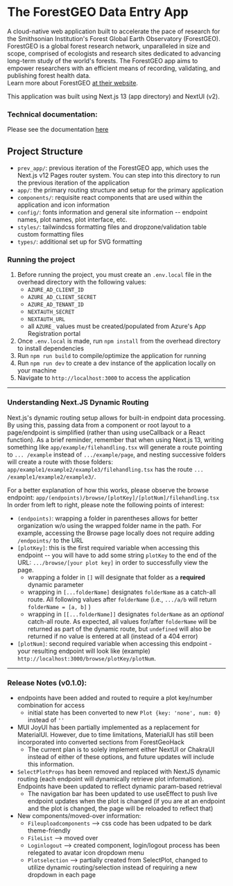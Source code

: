 # The ForestGEO Data Entry App

A cloud-native web application built to accelerate the pace of research for the Smithsonian
Institution's Forest Global Earth Observatory (ForestGEO). ForestGEO is a global forest research
network, unparalleled in size and scope, comprised of ecologists and research sites dedicated to
advancing long-term study of the world's forests. The ForestGEO app aims to empower researchers with
an efficient means of recording, validating, and publishing forest health data.  
Learn more about ForestGEO [at their website](https://www.forestgeo.si.edu/).

This application was built using Next.js 13 (app directory) and NextUI (v2).

### Technical documentation:

Please see the
documentation [here](https://github.com/ForestGeoHack/ForestGEO/wiki/ForestGEO-App-Specification)

## Project Structure

- `prev_app/`: previous iteration of the ForestGEO app, which uses the  
  Next.js v12 Pages router system. You can step into this directory to run the previous iteration of
  the application
- `app/`: the primary routing structure and setup for the primary application
- `components/`: requisite react components that are used within the application and icon
  information
- `config/`: fonts information and general site information -- endpoint names, plot names, plot
  interface, etc.
- `styles/`: tailwindcss formatting files and dropzone/validation table custom formatting files
- `types/`: additional set up for SVG formatting

### Running the project

1. Before running the project, you must create an `.env.local` file in the overhead directory with
   the following values:
    - `AZURE_AD_CLIENT_ID`
    - `AZURE_AD_CLIENT_SECRET`
    - `AZURE_AD_TENANT_ID`
    - `NEXTAUTH_SECRET`
    - `NEXTAUTH_URL`
    - all `AZURE_` values must be created/populated from Azure's App Registration portal
2. Once `.env.local` is made, run `npm install` from the overhead directory to install dependencies
3. Run `npm run build` to compile/optimize the application for running
4. Run `npm run dev` to create a dev instance of the application locally on your machine
5. Navigate to `http://localhost:3000` to access the application

---

### Understanding Next.JS Dynamic Routing

Next.js's dynamic routing setup allows for built-in endpoint data processing. By using this, passing
data from a component or root layout to a page/endpoint is simplified (rather than using useCallback
or a React function). As a brief reminder, remember that when using Next.js 13, writing something
like `app/example/filehandling.tsx` will generate a route pointing to `... /example` instead
of `.../example/page`, and nesting successive folders will create a route with those
folders: `app/example1/example2/example3/filehandling.tsx` has the
route `... /example1/example2/example3/`.

For a better explanation of how this works, please observe the browse
endpoint: `app/(endpoints)/browse/[plotKey]/[plotNum]/filehandling.tsx`<br />
In order from left to right, please note the following points of interest:

- `(endpoints)`: wrapping a folder in parentheses allows for better organization w/o using the
  wrapped folder name in the path. For example, accessing the Browse page locally does not require
  adding `/endpoints/` to the URL
- `[plotKey]`: this is the first required variable when accessing this endpoint -- you will have to
  add some string `plotKey` to the end of the URL: `.../browse/[your plot key]` in order to
  successfully view the page.
    - wrapping a folder in `[]` will designate that folder as a **required** dynamic parameter
    - wrapping in `[...folderName]` designates `folderName` as a catch-all route. All following
      values after `folderName` (i.e., `.../a/b` will return `folderName = [a, b]` )
    - wrapping in `[[...folderName]]` designates `folderName` as an *optional* catch-all route. As
      expected, all values for/after `folderName` will be returned as part of the dynamic route,
      but `undefined` will also be returned if no value is entered at all (instead of a 404 error)
- `[plotNum]`: second required variable when accessing this endpoint - your resulting endpoint will
  look like (example) `http://localhost:3000/browse/plotKey/plotNum`.

---

### Release Notes (v0.1.0):

- endpoints have been added and routed to require a plot key/number combination for access
    - initial state has been converted to new `Plot {key: 'none', num: 0}` instead of `''`
- MUI JoyUI has been partially implemented as a replacement for MaterialUI. However, due to time
  limitations, MaterialUI has still been incorporated into converted sections from ForestGeoHack
    - The current plan is to solely implement either NextUI or ChakraUI instead of either of these
      options, and future updates will include this information.
- `SelectPlotProps` has been removed and replaced with NextJS dynamic routing (each endpoint will
  dynamically retrieve plot information). Endpoints have been updated to reflect dynamic param-based
  retrieval
    - The navigation bar has been updated to use useEffect to push live endpoint updates when the
      plot is changed (if you are at an endpoint and the plot is changed, the page will be reloaded
      to reflect that)
- New components/moved-over information:
    - `Fileuploadcomponents` --> css code has been udpated to be dark theme-friendly
    - `FileList` --> moved over
    - `Loginlogout` --> created component, login/logout process has been relegated to avatar icon
      dropdown menu
    - `Plotselection` --> partially created from SelectPlot, changed to utilize dynamic
      routing/selection instead of requiring a new dropdown in each page